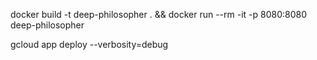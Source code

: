 docker build -t deep-philosopher . &&
docker run --rm -it -p 8080:8080 deep-philosopher


gcloud app deploy --verbosity=debug